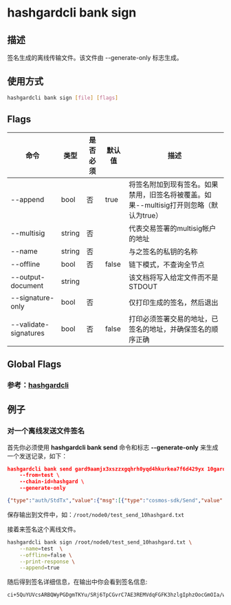 # hashgardcli bank sign

## 描述

签名生成的离线传输文件。该文件由 --generate-only 标志生成。

## 使用方式

```bash
hashgardcli bank sign [file] [flags]
```

## Flags

| 命令       | 类型    | 是否必须 | 默认值                | 描述                                                         |
| ---------------- | ------- | -------- | --------------------- | ------------------------------------------------------------ |
| --append | bool | 否 | true | 将签名附加到现有签名。如果禁用，旧签名将被覆盖。如果--multisig打开则忽略（默认为true） |
| --multisig | string | 否 | | 代表交易签署的multisig帐户的地址 |
| --name | string | 否 | | 与之签名的私钥的名称 |
| --offline | bool | 否 | false | 链下模式，不查询全节点 |
| --output-document | string |  |  | 该文档将写入给定文件而不是STDOUT |
| --signature-only | bool | 否 | | 仅打印生成的签名，然后退出 |
| --validate-signatures | bool | 否 | false | 打印必须签署交易的地址，已签名的地址，并确保签名的顺序正确 |

## Global Flags

 ### 参考：[hashgardcli](../README.md)

## 例子

### 对一个离线发送文件签名

首先你必须使用 **hashgardcli bank send**  命令和标志 **--generate-only** 来生成一个发送记录，如下：

```  json
hashgardcli bank send gard9aamjx3xszzxgqhrh0yqd4hkurkea7f6d429yx 10gard \
    --from=test \
    --chain-id=hashgard \
    --generate-only

{"type":"auth/StdTx","value":{"msg":[{"type":"cosmos-sdk/Send","value":{"inputs":[{"address":"gard9aamjx3xszzxgqhrh0yqd4hkurkea7f6d429yx","coins":[{"denom":"gard","amount":"10000000000000000000"}]}],"outputs":[{"address":"gard9aamjx3xszzxgqhrh0yqd4hkurkea7f6d429yx","coins":[{"denom":"gard","amount":"10000000000000000000"}]}]}}],"fee":{"amount":[{"denom":"gard","amount":"4000000000000000"}],"gas":"200000"},"signatures":null,"memo":""}}
```

保存输出到文件中，如：`/root/node0/test_send_10hashgard.txt`

接着来签名这个离线文件。

```bash
hashgardcli bank sign /root/node0/test_send_10hashgard.txt \
    --name=test  \
    --offline=false \
    --print-response \
    --append=true
```

随后得到签名详细信息，在输出中你会看到签名信息:

```bash
ci+5QuYUVcsARBQWyPGDgmTKYu/SRj6TpCGvrC7AE3REMVdqFGFK3hzlgIphzOocGmOIa/wicXGlMK2G89tPJg==
```

